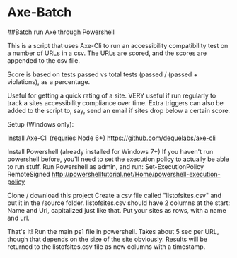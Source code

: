 # Axe-Batch

##Batch run Axe through Powershell

This is a script that uses Axe-Cli to run an accessibility compatibility test on a number of URLs in a csv. The URLs are scored, and the scores are appended to the csv file. 

Score is based on tests passed vs total tests (passed / (passed + violations), as a percentage. 

Useful for getting a quick rating of a site. VERY useful if run regularly to track a sites accessibility compliance over time. Extra triggers can also be added to the script to, say, send an email if sites drop below a certain score.

Setup (Windows only): 

Install Axe-Cli (requries Node 6+)
https://github.com/dequelabs/axe-cli

Install Powershell (already installed for Windows 7+)
If you haven't run powershell before, you'll need to set the execution policy to actually be able to run stuff. 
Run Powershell as admin, and run: Set-ExecutionPolicy RemoteSigned
http://powershelltutorial.net/Home/powershell-execution-policy

Clone / download this project
Create a csv file called "listofsites.csv" and put it in the /source folder.
listofsites.csv should have 2 columns at the start: Name and Url, capitalized just like that. Put your sites as rows, with a name and url. 

That's it! Run the main ps1 file in powershell. Takes about 5 sec per URL, though that depends on the size of the site obviously. Results will be returned to the listofsites.csv file as new columns with a timestamp.

